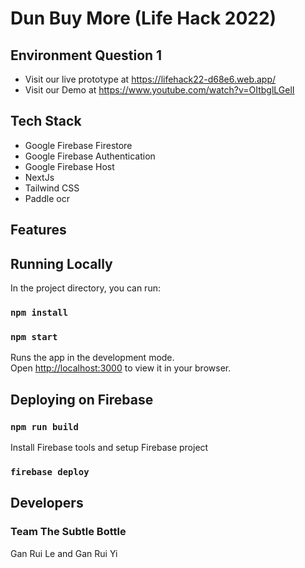 # Dun Buy More (Life Hack 2022) 
## Environment Question 1
- Visit our live prototype at https://lifehack22-d68e6.web.app/
- Visit our Demo at https://www.youtube.com/watch?v=OItbglLGelI

## Tech Stack
- Google Firebase Firestore
- Google Firebase Authentication
- Google Firebase Host
- NextJs
- Tailwind CSS
- Paddle ocr

## Features


## Running Locally
In the project directory, you can run:

### `npm install`
### `npm start`

Runs the app in the development mode.\
Open [http://localhost:3000](http://localhost:3000) to view it in your browser.

## Deploying on Firebase

### `npm run build`
Install Firebase tools and setup Firebase project
### `firebase deploy`

## Developers
### Team The Subtle Bottle
Gan Rui Le and Gan Rui Yi

